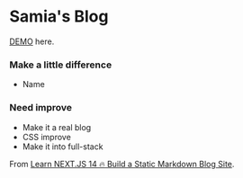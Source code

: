 # Samia's Blog

[DEMO](https://yswnqc.github.io/50_frontend_projects-1_expanding_cards/) here.

### Make a little difference
- Name

### Need improve
- Make it a real blog
- CSS improve
- Make it into full-stack

From [Learn NEXT.JS 14 🔥 Build a Static Markdown Blog Site](https://www.youtube.com/watch?v=QIIc5EYSZpw).

